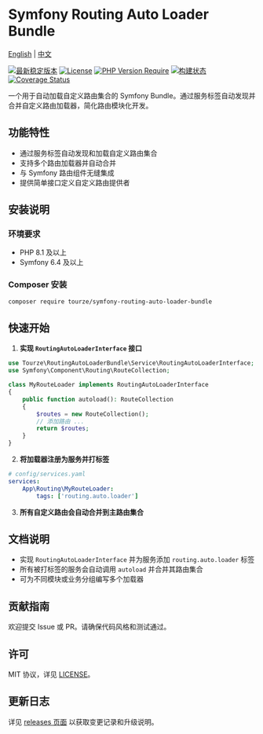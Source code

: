 # Symfony Routing Auto Loader Bundle

[English](README.md) | [中文](README.zh-CN.md)

[![最新稳定版本](https://img.shields.io/packagist/v/tourze/symfony-routing-auto-loader-bundle.svg)](https://packagist.org/packages/tourze/symfony-routing-auto-loader-bundle)
[![License](https://img.shields.io/badge/license-MIT-blue.svg)](LICENSE)
[![PHP Version Require](https://img.shields.io/packagist/php-v/tourze/symfony-routing-auto-loader-bundle.svg)](https://packagist.org/packages/tourze/symfony-routing-auto-loader-bundle)
[![构建状态](https://img.shields.io/badge/build-passing-brightgreen.svg)](https://github.com/tourze/php-monorepo)
[![Coverage Status](https://img.shields.io/badge/coverage-100%25-brightgreen.svg)](https://github.com/tourze/php-monorepo)

一个用于自动加载自定义路由集合的 Symfony Bundle。通过服务标签自动发现并合并自定义路由加载器，简化路由模块化开发。

## 功能特性

- 通过服务标签自动发现和加载自定义路由集合
- 支持多个路由加载器并自动合并
- 与 Symfony 路由组件无缝集成
- 提供简单接口定义自定义路由提供者

## 安装说明

### 环境要求

- PHP 8.1 及以上
- Symfony 6.4 及以上

### Composer 安装

```bash
composer require tourze/symfony-routing-auto-loader-bundle
```

## 快速开始

1. **实现 `RoutingAutoLoaderInterface` 接口**

```php
use Tourze\RoutingAutoLoaderBundle\Service\RoutingAutoLoaderInterface;
use Symfony\Component\Routing\RouteCollection;

class MyRouteLoader implements RoutingAutoLoaderInterface
{
    public function autoload(): RouteCollection
    {
        $routes = new RouteCollection();
        // 添加路由 ...
        return $routes;
    }
}
```

2. **将加载器注册为服务并打标签**

```yaml
# config/services.yaml
services:
    App\Routing\MyRouteLoader:
        tags: ['routing.auto.loader']
```

3. **所有自定义路由会自动合并到主路由集合**

## 文档说明

- 实现 `RoutingAutoLoaderInterface` 并为服务添加 `routing.auto.loader` 标签
- 所有被打标签的服务会自动调用 `autoload` 并合并其路由集合
- 可为不同模块或业务分组编写多个加载器

## 贡献指南

欢迎提交 Issue 或 PR。请确保代码风格和测试通过。

## 许可

MIT 协议，详见 [LICENSE](LICENSE)。

## 更新日志

详见 [releases 页面](https://packagist.org/packages/tourze/symfony-routing-auto-loader-bundle#releases) 以获取变更记录和升级说明。
